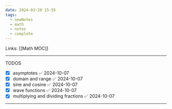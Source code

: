 ```yaml
---
date: 2024-03-20 15:55
tags:
  - newNotes
  - math
  - notes
  - complete
---
```

Links: [[Math MOC]]

---
TODOS
- [x] asymptotes ✅ 2024-10-07
- [x] domain and range ✅ 2024-10-07
- [x] sine and cosine ✅ 2024-10-07
- [x] wave functions ✅ 2024-10-07
- [x] multiplying and dividing fractions ✅ 2024-10-07

---
